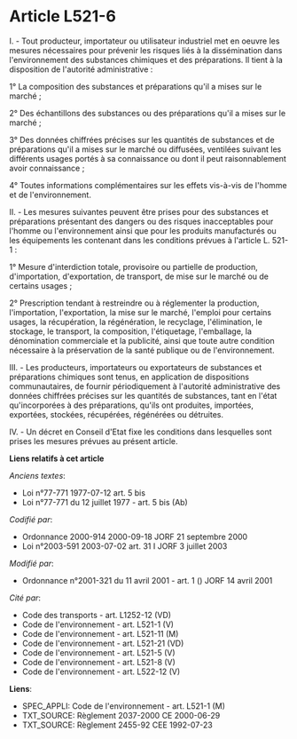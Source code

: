 # Article L521-6

I. - Tout producteur, importateur ou utilisateur industriel met en oeuvre les mesures nécessaires pour prévenir les risques
liés à la dissémination dans l'environnement des substances chimiques et des préparations. Il tient à la disposition de
l'autorité administrative :

1° La composition des substances et préparations qu'il a mises sur le marché ;

2° Des échantillons des substances ou des préparations qu'il a mises sur le marché ;

3° Des données chiffrées précises sur les quantités de substances et de préparations qu'il a mises sur le marché ou
diffusées, ventilées suivant les différents usages portés à sa connaissance ou dont il peut raisonnablement avoir
connaissance ;

4° Toutes informations complémentaires sur les effets vis-à-vis de l'homme et de l'environnement.

II. - Les mesures suivantes peuvent être prises pour des substances et préparations présentant des dangers ou des risques
inacceptables pour l'homme ou l'environnement ainsi que pour les produits manufacturés ou les équipements les contenant dans
les conditions prévues à l'article L. 521-1 :

1° Mesure d'interdiction totale, provisoire ou partielle de production, d'importation, d'exportation, de transport, de mise
sur le marché ou de certains usages ;

2° Prescription tendant à restreindre ou à réglementer la production, l'importation, l'exportation, la mise sur le marché,
l'emploi pour certains usages, la récupération, la régénération, le recyclage, l'élimination, le stockage, le transport, la
composition, l'étiquetage, l'emballage, la dénomination commerciale et la publicité, ainsi que toute autre condition
nécessaire à la préservation de la santé publique ou de l'environnement.

III. - Les producteurs, importateurs ou exportateurs de substances et préparations chimiques sont tenus, en application de
dispositions communautaires, de fournir périodiquement à l'autorité administrative des données chiffrées précises sur les
quantités de substances, tant en l'état qu'incorporées à des préparations, qu'ils ont produites, importées, exportées,
stockées, récupérées, régénérées ou détruites.

IV. - Un décret en Conseil d'Etat fixe les conditions dans lesquelles sont prises les mesures prévues au présent article.

**Liens relatifs à cet article**

_Anciens textes_:

  - Loi n°77-771 1977-07-12 art. 5 bis
  - Loi n°77-771 du 12 juillet 1977 - art. 5 bis (Ab)

_Codifié par_:

  - Ordonnance 2000-914 2000-09-18 JORF 21 septembre 2000
  - Loi n°2003-591 2003-07-02 art. 31 I JORF 3 juillet 2003

_Modifié par_:

  - Ordonnance n°2001-321 du 11 avril 2001 - art. 1 () JORF 14 avril 2001

_Cité par_:

  - Code des transports - art. L1252-12 (VD)
  - Code de l'environnement - art. L521-1 (V)
  - Code de l'environnement - art. L521-11 (M)
  - Code de l'environnement - art. L521-21 (VD)
  - Code de l'environnement - art. L521-5 (V)
  - Code de l'environnement - art. L521-8 (V)
  - Code de l'environnement - art. L522-12 (V)

**Liens**:

  - SPEC_APPLI: Code de l'environnement - art. L521-1 (M)
  - TXT_SOURCE: Règlement 2037-2000 CE 2000-06-29
  - TXT_SOURCE: Règlement 2455-92 CEE 1992-07-23

